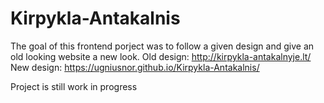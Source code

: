 # Kirpykla-Antakalnis

The goal of this frontend porject was to follow a given design and give an old looking website a new look.
Old design: http://kirpykla-antakalnyje.lt/
New design: https://ugniusnor.github.io/Kirpykla-Antakalnis/

Project is still work in progress
